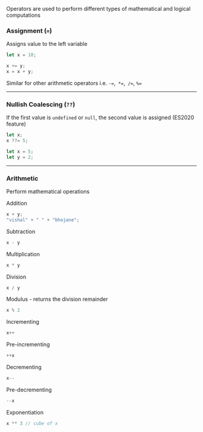 Operators are used to perform different types of mathematical and logical computations
### Assignment (`=`)
Assigns value to the left variable

```js
let x = 10;
```

```js
x += y;
x = x + y;
```

Similar for other arithmetic operators i.e. `-=`,` *=`,` /=`, `%=`

---
### Nullish Coalescing (`??`)
If the first value is `undefined` or `null`, the second value is assigned (ES2020 feature)

```js
let x;
x ??= 5;
```

```js
let x = 5;
let y = 2;
```

---
### Arithmetic
Perform mathematical operations

Addition

```js
x + y;
"vishal" + " " + "bhojane";
```

Subtraction

```js
x - y
```

Multiplication

```js
x * y
```

Division

```js
x / y
```

Modulus - returns the division remainder

```js
x % 2
```

Incrementing

```js
x++
```

Pre-incrementing

```js
++x
```

Decrementing

```js
x--
```

Pre-decrementing

```js
--x
```

Exponentiation

```js
x ** 3 // cube of x
```
